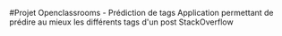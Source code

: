 #Projet Openclassrooms - Prédiction de tags
Application permettant de prédire au mieux les différents tags d'un post StackOverflow